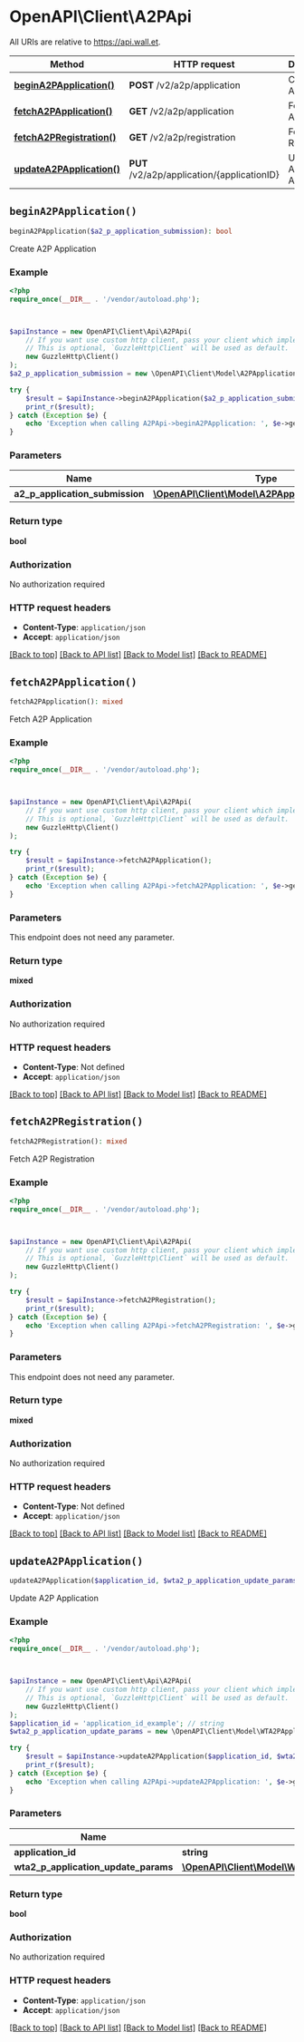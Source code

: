 # OpenAPI\Client\A2PApi

All URIs are relative to https://api.wall.et.

Method | HTTP request | Description
------------- | ------------- | -------------
[**beginA2PApplication()**](A2PApi.md#beginA2PApplication) | **POST** /v2/a2p/application | Create A2P Application
[**fetchA2PApplication()**](A2PApi.md#fetchA2PApplication) | **GET** /v2/a2p/application | Fetch A2P Application
[**fetchA2PRegistration()**](A2PApi.md#fetchA2PRegistration) | **GET** /v2/a2p/registration | Fetch A2P Registration
[**updateA2PApplication()**](A2PApi.md#updateA2PApplication) | **PUT** /v2/a2p/application/{applicationID} | Update A2P Application


## `beginA2PApplication()`

```php
beginA2PApplication($a2_p_application_submission): bool
```

Create A2P Application

### Example

```php
<?php
require_once(__DIR__ . '/vendor/autoload.php');



$apiInstance = new OpenAPI\Client\Api\A2PApi(
    // If you want use custom http client, pass your client which implements `GuzzleHttp\ClientInterface`.
    // This is optional, `GuzzleHttp\Client` will be used as default.
    new GuzzleHttp\Client()
);
$a2_p_application_submission = new \OpenAPI\Client\Model\A2PApplicationSubmission(); // \OpenAPI\Client\Model\A2PApplicationSubmission

try {
    $result = $apiInstance->beginA2PApplication($a2_p_application_submission);
    print_r($result);
} catch (Exception $e) {
    echo 'Exception when calling A2PApi->beginA2PApplication: ', $e->getMessage(), PHP_EOL;
}
```

### Parameters

Name | Type | Description  | Notes
------------- | ------------- | ------------- | -------------
 **a2_p_application_submission** | [**\OpenAPI\Client\Model\A2PApplicationSubmission**](../Model/A2PApplicationSubmission.md)|  |

### Return type

**bool**

### Authorization

No authorization required

### HTTP request headers

- **Content-Type**: `application/json`
- **Accept**: `application/json`

[[Back to top]](#) [[Back to API list]](../../README.md#endpoints)
[[Back to Model list]](../../README.md#models)
[[Back to README]](../../README.md)

## `fetchA2PApplication()`

```php
fetchA2PApplication(): mixed
```

Fetch A2P Application

### Example

```php
<?php
require_once(__DIR__ . '/vendor/autoload.php');



$apiInstance = new OpenAPI\Client\Api\A2PApi(
    // If you want use custom http client, pass your client which implements `GuzzleHttp\ClientInterface`.
    // This is optional, `GuzzleHttp\Client` will be used as default.
    new GuzzleHttp\Client()
);

try {
    $result = $apiInstance->fetchA2PApplication();
    print_r($result);
} catch (Exception $e) {
    echo 'Exception when calling A2PApi->fetchA2PApplication: ', $e->getMessage(), PHP_EOL;
}
```

### Parameters

This endpoint does not need any parameter.

### Return type

**mixed**

### Authorization

No authorization required

### HTTP request headers

- **Content-Type**: Not defined
- **Accept**: `application/json`

[[Back to top]](#) [[Back to API list]](../../README.md#endpoints)
[[Back to Model list]](../../README.md#models)
[[Back to README]](../../README.md)

## `fetchA2PRegistration()`

```php
fetchA2PRegistration(): mixed
```

Fetch A2P Registration

### Example

```php
<?php
require_once(__DIR__ . '/vendor/autoload.php');



$apiInstance = new OpenAPI\Client\Api\A2PApi(
    // If you want use custom http client, pass your client which implements `GuzzleHttp\ClientInterface`.
    // This is optional, `GuzzleHttp\Client` will be used as default.
    new GuzzleHttp\Client()
);

try {
    $result = $apiInstance->fetchA2PRegistration();
    print_r($result);
} catch (Exception $e) {
    echo 'Exception when calling A2PApi->fetchA2PRegistration: ', $e->getMessage(), PHP_EOL;
}
```

### Parameters

This endpoint does not need any parameter.

### Return type

**mixed**

### Authorization

No authorization required

### HTTP request headers

- **Content-Type**: Not defined
- **Accept**: `application/json`

[[Back to top]](#) [[Back to API list]](../../README.md#endpoints)
[[Back to Model list]](../../README.md#models)
[[Back to README]](../../README.md)

## `updateA2PApplication()`

```php
updateA2PApplication($application_id, $wta2_p_application_update_params): bool
```

Update A2P Application

### Example

```php
<?php
require_once(__DIR__ . '/vendor/autoload.php');



$apiInstance = new OpenAPI\Client\Api\A2PApi(
    // If you want use custom http client, pass your client which implements `GuzzleHttp\ClientInterface`.
    // This is optional, `GuzzleHttp\Client` will be used as default.
    new GuzzleHttp\Client()
);
$application_id = 'application_id_example'; // string
$wta2_p_application_update_params = new \OpenAPI\Client\Model\WTA2PApplicationUpdateParams(); // \OpenAPI\Client\Model\WTA2PApplicationUpdateParams

try {
    $result = $apiInstance->updateA2PApplication($application_id, $wta2_p_application_update_params);
    print_r($result);
} catch (Exception $e) {
    echo 'Exception when calling A2PApi->updateA2PApplication: ', $e->getMessage(), PHP_EOL;
}
```

### Parameters

Name | Type | Description  | Notes
------------- | ------------- | ------------- | -------------
 **application_id** | **string**|  |
 **wta2_p_application_update_params** | [**\OpenAPI\Client\Model\WTA2PApplicationUpdateParams**](../Model/WTA2PApplicationUpdateParams.md)|  |

### Return type

**bool**

### Authorization

No authorization required

### HTTP request headers

- **Content-Type**: `application/json`
- **Accept**: `application/json`

[[Back to top]](#) [[Back to API list]](../../README.md#endpoints)
[[Back to Model list]](../../README.md#models)
[[Back to README]](../../README.md)

